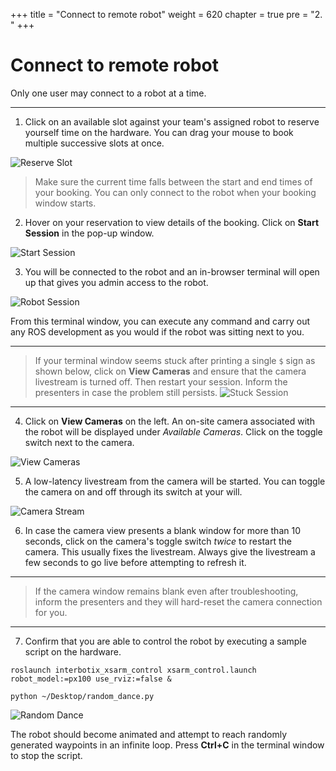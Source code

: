 +++
title = "Connect to remote robot"
weight = 620
chapter = true
pre = "2. "
+++

# Connect to remote robot

Only one user may connect to a robot at a time.

---

1. Click on an available slot against your team's assigned robot to reserve yourself time on the hardware. You can drag your mouse to book multiple successive slots at once.

![Reserve Slot](/reserve-slot.png?classes=border)

> Make sure the current time falls between the start and end times of your booking. You can only connect to the robot when your booking window starts.

2. Hover on your reservation to view details of the booking. Click on **Start Session** in the pop-up window.

![Start Session](/start-session.png?classes=border)

3. You will be connected to the robot and an in-browser terminal will open up that gives you admin access to the robot.

![Robot Session](/robot-session.png?classes=border)

From this terminal window, you can execute any command and carry out any ROS development as you would if the robot was sitting next to you.

---

> If your terminal window seems stuck after printing a single `$` sign as shown below, click on **View Cameras** and ensure that the camera livestream is turned off. Then restart your session. Inform the presenters in case the problem still persists.
> ![Stuck Session](/stuck-session.png?classes=border)

---

4. Click on **View Cameras** on the left. An on-site camera associated with the robot will be displayed under _Available Cameras_. Click on the toggle switch next to the camera.

![View Cameras](/view-cameras.png?classes=border)

5. A low-latency livestream from the camera will be started. You can toggle the camera on and off through its switch at your will.

![Camera Stream](/camera-stream.png?classes=border)

6. In case the camera view presents a blank window for more than 10 seconds, click on the camera's toggle switch _twice_ to restart the camera. This usually fixes the livestream. Always give the livestream a few seconds to go live before attempting to refresh it.

---

> If the camera window remains blank even after troubleshooting, inform the presenters and they will hard-reset the camera connection for you.

---

7. Confirm that you are able to control the robot by executing a sample script on the hardware.

```
roslaunch interbotix_xsarm_control xsarm_control.launch robot_model:=px100 use_rviz:=false &

python ~/Desktop/random_dance.py
```

![Random Dance](/random-dance.gif?classes=border)

The robot should become animated and attempt to reach randomly generated waypoints in an infinite loop. Press **Ctrl+C** in the terminal window to stop the script.
